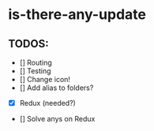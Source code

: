 # is-there-any-update

## TODOS:

- [] Routing
- [] Testing
- [] Change icon!
- [] Add alias to folders?
- [X] Redux (needed?)
- [] Solve anys on Redux
